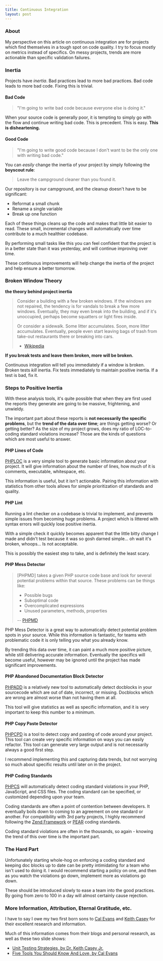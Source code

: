 ```yaml
---
title: Continuous Integration
layout: post
---
```


### About
My perspective on this article on continuous integration are for projects which find themselves in a tough spot on code quality. I try to focus mostly on metrics instead of specifics. On messy projects, trends are more actionable than specific validation failures.

### Inertia
Projects have _inertia_. Bad practices lead to more bad practices. Bad code leads to more bad code. Fixing this is trivial.

#### Bad Code
> "I'm going to write bad code because everyone else is doing it."

When your source code is generally poor, it is tempting to simply go with the flow and continue writing bad code. This is precedent. This is easy. __This is disheartening.__

#### Good Code
> "I'm going to write good code because I don't want to be the only one with writing bad code."

You can _easily_ change the inertia of your project by simply following the __boyscout rule__:
> Leave the campground cleaner than you found it.

Our repository is our campground, and the cleanup doesn't have to be significant:

* Reformat a small chunk
* Rename a single variable
* Break up one function

Each of these things cleans up the code and makes that little bit easier to read. These small, incremental changes will automatically over time contribute to a much healthier codebase.

By performing small tasks like this you can feel confident that the project is in a better state than it was yesterday, and will continue improving over time.

These continuous improvements will help change the inertia of the project and help ensure a better tomorrow.

### Broken Window Theory
__the theory behind project inertia__
> Consider a building with a few broken windows. If the windows are not repaired, the tendency is for vandals to break a few more windows. Eventually, they may even break into the building, and if it's unoccupied, perhaps become squatters or light fires inside.
>
> Or consider a sidewalk. Some litter accumulates. Soon, more litter accumulates. Eventually, people even start leaving bags of trash from take-out restaurants there or breaking into cars.
> - [Wikipedia](http://en.wikipedia.org/wiki/Broken_window_theory)

__If you break tests and leave them broken, more will be broken.__

Continuous integration will tell you immediately if a window is broken. Broken tests _kill_ inertia. Fix tests immediately to maintain positive inertia. If a test is bad, fix it.

### Steps to Positive Inertia
With these analysis tools, it's quite possible that when they are first used the reports they generate are going to be massive, frightening, and unwieldy.

The important part about these reports is __not necessarily the specific problems__, but the __trend of the data over time__; are things getting worse? Or getting better? As the size of my project grows, does my ratio of LOC-to-coding standard violations increase? Those are the kinds of questions which are most useful to answer.

#### PHP Lines of Code
[PHPLOC](https://github.com/sebastianbergmann/phploc) is a very simple tool to generate basic information about your project. It will give information about the number of lines, how much of it is comments, executable, whitespace, etc.

This information is useful, but it isn't actionable. Pairing this information with statistics from other tools allows for simple prioritization of standards and quality.

#### PHP Lint
Running a lint checker on a codebase is trivial to implement, and prevents simple issues from becoming huge problems. A project which is littered with syntax errors will quickly lose positive inertia.

With a simple check it quickly becomes apparent that the little bitty change I made and didn't test because it was so gosh darned simple... oh wait it's broken, whoops... Is not acceptable.

This is possibly the easiest step to take, and is definitely the least scary.

#### PHP Mess Detector
>  \[PHPMD\] takes a given PHP source code base and look for several potential problems within that source. These problems can be things like:
> - Possible bugs
> - Suboptimal code
> - Overcomplicated expressions
> - Unused parameters, methods, properties
> 
> -- [PHPMD](http://phpmd.org)

PHP Mess Detector is a great way to automatically detect potential problem spots in your source. While this information is fantastic, for teams with problematic code it is only telling you what you already know.

By trending this data over time, it can paint a much more positive picture, while still delivering accurate information. Eventually the specifics will become useful, however may be ignored until the project has made significant improvements.

#### PHP Abandoned Documentation Block Detector
[PHPADD](https://github.com/fmntf/phpadd) is a relatively new tool to automatically detect docblocks in your sourcecode which are out of date, incorrect, or missing. Docblocks which are wrong are almost worse than not having them at all.

This tool will give statistics as well as specific information, and it is very important to keep this number to a minimum.

#### PHP Copy Paste Detector
[PHPCPD](https://github.com/sebastianbergmann/phpcpd) is a tool to detect copy and pasting of code around your project. This tool can create very specific information on ways you can easily refactor. This tool can generate very large output and is not necessarily always a good first step.

I recommend implementing this and capturing data trends, but not worrying so much about specific results until later on in the project.

#### PHP Coding Standards
[PHPCS](http://pear.php.net/package/PHP_CodeSniffer) will automatically detect coding standard violations in your PHP, JavaScript, and CSS files. The coding standard can be specified, or customized depending upon your team.

Coding standards are often a point of contention between developers. It eventually boils down to coming to an agreement on one standard or another. For compatibility with 3rd party projects, I highly recommend following the [Zend Framework](http://framework.zend.com/manual/en/coding-standard.html) or [PEAR](http://pear.php.net/manual/en/standards.php) coding standards.

Coding standard violations are often in the thousands, so again - knowing the trend of this over time is the important part.

### The Hard Part
Unfortunately starting whole-hog on enforcing a coding standard and keeping doc blocks up to date can be pretty intimidating for a team who isn't used to doing it. I would recommend starting a policy on one, and then as you watch the violations go down, implement more as violations go down.

These should be introduced slowly to ease a team into the good practices. By going from zero to 100 in a day will almost certainly cause rejection.

### More Information, Attribution, Eternal Gratitude, etc.
I have to say I owe my two first born sons to [Cal Evans](http://blog.calevans.com/) and [Keith Casey](http://caseysoftware.com/) for their excellent research and information.

Much of this information comes from their blogs and personal research, as well as these two slide shows:

- [Unit Testing Strategies, by Dr. Keith Casey Jr.](http://www.phparch.com/wp-content/uploads/2010/11/CWX_UnitTesting.pdf)
- [Five Tools You Should Know And Love, by Cal Evans](http://bit.ly/f0pmDH)